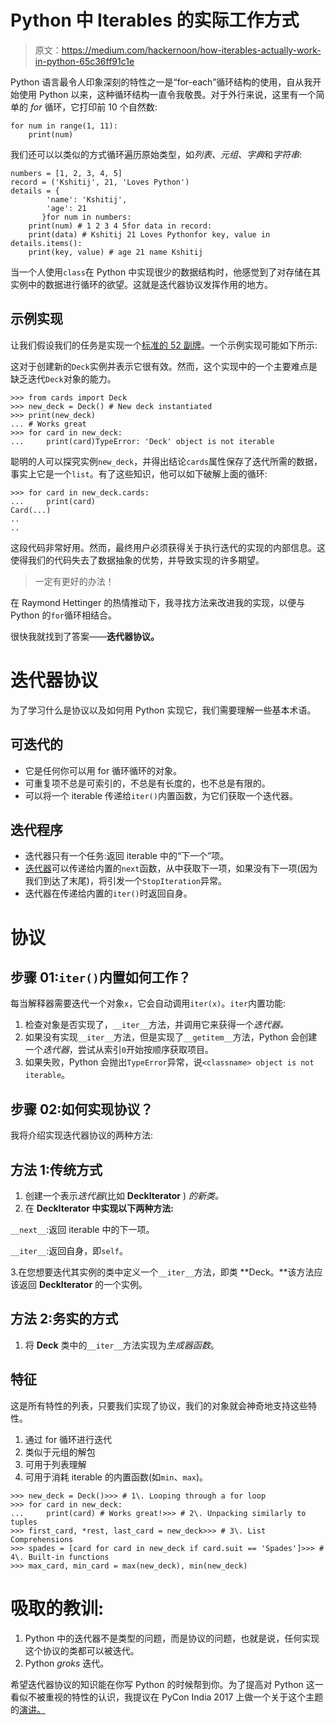 # Python 中 Iterables 的实际工作方式

> 原文：<https://medium.com/hackernoon/how-iterables-actually-work-in-python-65c36ff91c1e>

Python 语言最令人印象深刻的特性之一是“for-each”循环结构的使用，自从我开始使用 Python 以来，这种循环结构一直令我敬畏。对于外行来说，这里有一个简单的 *for* 循环，它打印前 10 个自然数:

```
for num in range(1, 11):
    print(num)
```

我们还可以以类似的方式循环遍历原始类型，如*列表、元组、字典*和*字符串*:

```
numbers = [1, 2, 3, 4, 5]
record = ('Kshitij', 21, 'Loves Python')
details = {
        'name': 'Kshitij',
        'age': 21
       }for num in numbers:
    print(num) # 1 2 3 4 5for data in record:
    print(data) # Kshitij 21 Loves Pythonfor key, value in details.items():
    print(key, value) # age 21 name Kshitij
```

当一个人使用`class`在 Python 中实现很少的数据结构时，他感觉到了对存储在其实例中的数据进行循环的欲望。这就是迭代器协议发挥作用的地方。

## 示例实现

让我们假设我们的任务是实现一个[标准的 52 副牌](https://en.wikipedia.org/wiki/Standard_52-card_deck)。一个示例实现可能如下所示:

这对于创建新的`Deck`实例并表示它很有效。然而，这个实现中的一个主要难点是缺乏迭代`Deck`对象的能力。

```
>>> from cards import Deck
>>> new_deck = Deck() # New deck instantiated
>>> print(new_deck)
... # Works great
>>> for card in new_deck:
...     print(card)TypeError: 'Deck' object is not iterable
```

聪明的人可以探究实例`new_deck`，并得出结论`cards`属性保存了迭代所需的数据，事实上它是一个`list`。有了这些知识，他可以如下破解上面的循环:

```
>>> for card in new_deck.cards:
...     print(card)
Card(...)
..
..
```

这段代码非常好用。然而，最终用户必须获得关于执行迭代的实现的内部信息。这使得我们的代码失去了数据抽象的优势，并导致实现的许多期望。

> 一定有更好的办法！

在 Raymond Hettinger 的热情推动下，我寻找方法来改进我的实现，以便与 Python 的`for`循环相结合。

很快我就找到了答案——**迭代器协议。**

# 迭代器协议

为了学习什么是协议以及如何用 Python 实现它，我们需要理解一些基本术语。

## 可迭代的

*   它是任何你可以用 for 循环循环的对象。
*   可重复项不总是可索引的，不总是有长度的，也不总是有限的。
*   可以将一个 iterable 传递给`iter()`内置函数，为它们获取一个迭代器。

## 迭代程序

*   迭代器只有一个任务:返回 iterable 中的“下一个”项。
*   [迭代器](https://docs.python.org/3/glossary.html#term-iterator)可以传递给内置的`next`函数，从中获取下一项，如果没有下一项(因为我们到达了末尾)，将引发一个`StopIteration`异常。
*   迭代器在传递给内置的`iter()`时返回自身。

# 协议

## 步骤 01:`iter()`内置如何工作？

每当解释器需要迭代一个对象`x`，它会自动调用`iter(x)`。`iter`内置功能:

1.  检查对象是否实现了，`__iter__`方法，并调用它来获得一个*迭代器。*
2.  如果没有实现`__iter__`方法，但是实现了`__getitem__`方法，Python 会创建一个*迭代器*，尝试从索引`0`开始按顺序获取项目。
3.  如果失败，Python 会抛出`TypeError`异常，说`<classname> object is not iterable`。

## 步骤 02:如何实现协议？

我将介绍实现迭代器协议的两种方法:

## 方法 1:传统方式

1.  创建一个表示*迭代器*(比如 **DeckIterator** ) *的新类。*
2.  在 **DeckIterator 中实现以下两种方法:**

`__next__`:返回 iterable 中的下一项。

`__iter__`:返回自身，即`self`。

3.在您想要迭代其实例的类中定义一个`__iter__`方法，即类 **Deck。**该方法应该返回 **DeckIterator** 的一个实例。

## 方法 2:务实的方式

1.  将 **Deck** 类中的`__iter__`方法实现为*生成器函数*。

## 特征

这是所有特性的列表，只要我们实现了协议，我们的对象就会神奇地支持这些特性。

1.  通过 for 循环进行迭代
2.  类似于元组的解包
3.  可用于列表理解
4.  可用于消耗 iterable 的内置函数(如`min`、`max`)。

```
>>> new_deck = Deck()>>> # 1\. Looping through a for loop
>>> for card in new_deck:
...     print(card) # Works great!>>> # 2\. Unpacking similarly to tuples
>>> first_card, *rest, last_card = new_deck>>> # 3\. List Comprehensions
>>> spades = [card for card in new_deck if card.suit == 'Spades']>>> # 4\. Built-in functions
>>> max_card, min_card = max(new_deck), min(new_deck)
```

# 吸取的教训:

1.  Python 中的迭代器不是类型的问题，而是协议的问题，也就是说，任何实现这个协议的类都可以被迭代。
2.  Python *groks* 迭代。

希望迭代器协议的知识能在你写 Python 的时候帮到你。为了提高对 Python 这一看似不被重视的特性的认识，我提议在 PyCon India 2017 上做一个关于这个主题的[演讲。](https://in.pycon.org/cfp/2017/proposals/iterators-generators-and-you~e9OYb/)